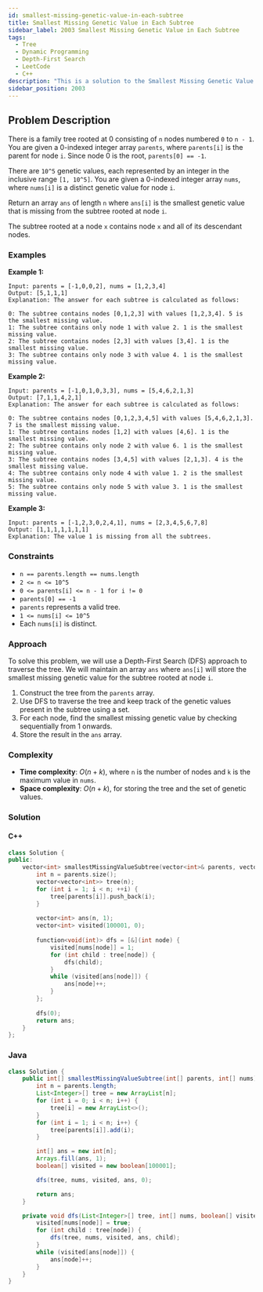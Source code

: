 ```yaml
---
id: smallest-missing-genetic-value-in-each-subtree
title: Smallest Missing Genetic Value in Each Subtree
sidebar_label: 2003 Smallest Missing Genetic Value in Each Subtree
tags:
  - Tree
  - Dynamic Programming
  - Depth-First Search
  - LeetCode
  - C++
description: "This is a solution to the Smallest Missing Genetic Value in Each Subtree problem on LeetCode."
sidebar_position: 2003
---
```


## Problem Description

There is a family tree rooted at 0 consisting of `n` nodes numbered `0` to `n - 1`. You are given a 0-indexed integer array `parents`, where `parents[i]` is the parent for node `i`. Since node 0 is the root, `parents[0] == -1`.

There are `10^5` genetic values, each represented by an integer in the inclusive range `[1, 10^5]`. You are given a 0-indexed integer array `nums`, where `nums[i]` is a distinct genetic value for node `i`.

Return an array `ans` of length `n` where `ans[i]` is the smallest genetic value that is missing from the subtree rooted at node `i`.

The subtree rooted at a node `x` contains node `x` and all of its descendant nodes.

### Examples

**Example 1:**

```
Input: parents = [-1,0,0,2], nums = [1,2,3,4]
Output: [5,1,1,1]
Explanation: The answer for each subtree is calculated as follows:

0: The subtree contains nodes [0,1,2,3] with values [1,2,3,4]. 5 is the smallest missing value.
1: The subtree contains only node 1 with value 2. 1 is the smallest missing value.
2: The subtree contains nodes [2,3] with values [3,4]. 1 is the smallest missing value.
3: The subtree contains only node 3 with value 4. 1 is the smallest missing value.
```


**Example 2:**

```
Input: parents = [-1,0,1,0,3,3], nums = [5,4,6,2,1,3]
Output: [7,1,1,4,2,1]
Explanation: The answer for each subtree is calculated as follows:

0: The subtree contains nodes [0,1,2,3,4,5] with values [5,4,6,2,1,3]. 7 is the smallest missing value.
1: The subtree contains nodes [1,2] with values [4,6]. 1 is the smallest missing value.
2: The subtree contains only node 2 with value 6. 1 is the smallest missing value.
3: The subtree contains nodes [3,4,5] with values [2,1,3]. 4 is the smallest missing value.
4: The subtree contains only node 4 with value 1. 2 is the smallest missing value.
5: The subtree contains only node 5 with value 3. 1 is the smallest missing value.
```


**Example 3:**

```
Input: parents = [-1,2,3,0,2,4,1], nums = [2,3,4,5,6,7,8]
Output: [1,1,1,1,1,1,1]
Explanation: The value 1 is missing from all the subtrees.
```


### Constraints

- `n == parents.length == nums.length`
- `2 <= n <= 10^5`
- `0 <= parents[i] <= n - 1 for i != 0`
- `parents[0] == -1`
- `parents` represents a valid tree.
- `1 <= nums[i] <= 10^5`
- Each `nums[i]` is distinct.

### Approach

To solve this problem, we will use a Depth-First Search (DFS) approach to traverse the tree. We will maintain an array `ans` where `ans[i]` will store the smallest missing genetic value for the subtree rooted at node `i`.

1. Construct the tree from the `parents` array.
2. Use DFS to traverse the tree and keep track of the genetic values present in the subtree using a set.
3. For each node, find the smallest missing genetic value by checking sequentially from 1 onwards.
4. Store the result in the `ans` array.

### Complexity

- **Time complexity**: $O(n + k)$, where `n` is the number of nodes and `k` is the maximum value in `nums`.
- **Space complexity**: $O(n + k)$, for storing the tree and the set of genetic values.

### Solution

#### C++

```cpp
class Solution {
public:
    vector<int> smallestMissingValueSubtree(vector<int>& parents, vector<int>& nums) {
        int n = parents.size();
        vector<vector<int>> tree(n);
        for (int i = 1; i < n; ++i) {
            tree[parents[i]].push_back(i);
        }
        
        vector<int> ans(n, 1);
        vector<int> visited(100001, 0);
        
        function<void(int)> dfs = [&](int node) {
            visited[nums[node]] = 1;
            for (int child : tree[node]) {
                dfs(child);
            }
            while (visited[ans[node]]) {
                ans[node]++;
            }
        };
        
        dfs(0);
        return ans;
    }
};
```

### Java

```java
class Solution {
    public int[] smallestMissingValueSubtree(int[] parents, int[] nums) {
        int n = parents.length;
        List<Integer>[] tree = new ArrayList[n];
        for (int i = 0; i < n; i++) {
            tree[i] = new ArrayList<>();
        }
        for (int i = 1; i < n; i++) {
            tree[parents[i]].add(i);
        }

        int[] ans = new int[n];
        Arrays.fill(ans, 1);
        boolean[] visited = new boolean[100001];

        dfs(tree, nums, visited, ans, 0);

        return ans;
    }

    private void dfs(List<Integer>[] tree, int[] nums, boolean[] visited, int[] ans, int node) {
        visited[nums[node]] = true;
        for (int child : tree[node]) {
            dfs(tree, nums, visited, ans, child);
        }
        while (visited[ans[node]]) {
            ans[node]++;
        }
    }
}
```
